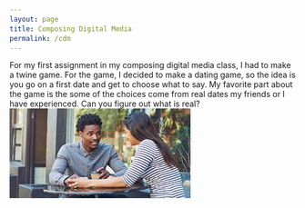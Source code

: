 ```yaml
---
layout: page
title: Composing Digital Media
permalink: /cdm
---
```


For my first assignment in my composing digital media class, I had to make a twine game. For the game, I decided to make a dating game, so the idea is you go on a first date and get to choose what to say. My favorite part about the game is the some of the choices come from real dates my friends or I have experienced. Can you figure out what is real?  
<a href="Date Night (real).html">
  <img alt="date night" src="date.jpg" style="vertical-align:middle">
  </a>
